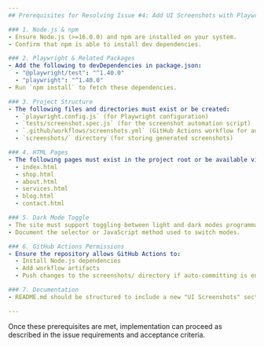```yaml
---
## Prerequisites for Resolving Issue #4: Add UI Screenshots with Playwright for Mobile, Tablet, and Desktop Views

### 1. Node.js & npm
- Ensure Node.js (>=16.0.0) and npm are installed on your system.
- Confirm that npm is able to install dev dependencies.

### 2. Playwright & Related Packages
- Add the following to devDependencies in package.json:
  - "@playwright/test": "^1.40.0"
  - "playwright": "^1.40.0"
- Run `npm install` to fetch these dependencies.

### 3. Project Structure
- The following files and directories must exist or be created:
  - `playwright.config.js` (for Playwright configuration)
  - `tests/screenshot.spec.js` (for the screenshot automation script)
  - `.github/workflows/screenshots.yml` (GitHub Actions workflow for automation)
  - `screenshots/` directory (for storing generated screenshots)

### 4. HTML Pages
- The following pages must exist in the project root or be available via local server:
  - index.html
  - shop.html
  - about.html
  - services.html
  - blog.html
  - contact.html

### 5. Dark Mode Toggle
- The site must support toggling between light and dark modes programmatically for Playwright to capture both variants.
- Document the selector or JavaScript method used to switch modes.

### 6. GitHub Actions Permissions
- Ensure the repository allows GitHub Actions to:
  - Install Node.js dependencies
  - Add workflow artifacts
  - Push changes to the screenshots/ directory if auto-committing is enabled

### 7. Documentation
- README.md should be structured to include a new "UI Screenshots" section and image gallery as described in the issue.

---
```

Once these prerequisites are met, implementation can proceed as described in the issue requirements and acceptance criteria.
